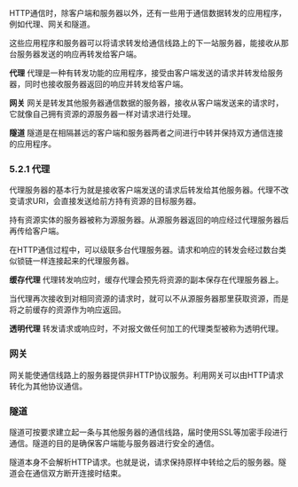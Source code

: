 HTTP通信时，除客户端和服务器以外，还有一些用于通信数据转发的应用程序，例如代理、网关和隧道。

这些应用程序和服务器可以将请求转发给通信线路上的下一站服务器，能接收从那台服务器发送的响应再转发给客户端。

**代理**
代理是一种有转发功能的应用程序，接受由客户端发送的请求并转发给服务器，同时也接收服务器返回的响应并转发给客户端。

**网关**
网关是转发其他服务器通信数据的服务器，接收从客户端发送来的请求时，它就像自己拥有资源的源服务器一样对请求进行处理。

**隧道**
隧道是在相隔甚远的客户端和服务器两者之间进行中转并保持双方通信连接的应用程序。


### 5.2.1 代理
代理服务器的基本行为就是接收客户端发送的请求后转发给其他服务器。代理不改变请求URI，会直接发送给前方持有资源的目标服务器。

持有资源实体的服务器被称为源服务器。从源服务器返回的响应经过代理服务器后再传给客户端。

在HTTP通信过程中，可以级联多台代理服务器。请求和响应的转发会经过数台类似锁链一样连接起来的代理服务器。

**缓存代理**
代理转发响应时，缓存代理会预先将资源的副本保存在代理服务器上。

当代理再次接收到对相同资源的请求时，就可以不从源服务器那里获取资源，而是将之前缓存的资源作为响应返回。

**透明代理**
转发请求或响应时，不对报文做任何加工的代理类型被称为透明代理。


### 网关
网关能使通信线路上的服务器提供非HTTP协议服务。利用网关可以由HTTP请求转化为其他协议通信。


### 隧道
隧道可按要求建立起一条与其他服务器的通信线路，届时使用SSL等加密手段进行通信。隧道的目的是确保客户端能与服务器进行安全的通信。

隧道本身不会解析HTTP请求。也就是说，请求保持原样中转给之后的服务器。隧道会在通信双方断开连接时结束。